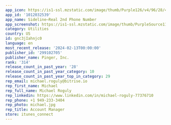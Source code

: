 ```yaml
---
app_icon: https://is1-ssl.mzstatic.com/image/thumb/Purple126/v4/96/28/4b/96284b83-70f7-ab72-38cc-e845c776e42d/AppIcon-SideLine-0-1x_U007emarketing-0-5-0-85-220.png/1024x1024bb.png
app_id: '1012032539'
app_name: Sideline—Real 2nd Phone Number
app_screenshot: https://is1-ssl.mzstatic.com/image/thumb/PurpleSource116/v4/dd/2d/c6/dd2dc670-f976-fa72-bc31-1b729e8a6c27/887e9b54-e126-471e-a833-cb479587abb2_Pinger_Sideline_iOS_6.5_US_Screenshot_Revisions_221212-1.png/1242x2688bb.png
category: Utilities
country: US
id: gnc3jIahnjc0
language: en
most_recent_release: '2024-02-13T00:00:00'
publisher_id: '299102705'
publisher_name: Pinger, Inc.
rank: '314'
release_count_in_past_year: '28'
release_count_in_past_year_category: 10
release_count_in_past_year_top_in_category: 29
rep_email: michael.roguly@bitrise.io
rep_first_name: Michael
rep_full_name: Michael Roguly
rep_linkedin: https://www.linkedin.com/in/michael-roguly-77376710
rep_phone: +1 949-233-3404
rep_photo: michael.jpg
rep_title: Account Manager
store: itunes_connect
---
```

